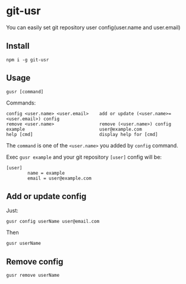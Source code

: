 # git-usr

You can easily set git repository user config(user.name and user.email)

## Install

```shell
npm i -g git-usr
```

## Usage

```shell
gusr [command]
```

Commands:

```shell
config <user.name> <user.email>    add or update (<user.name>=<user.email>) config
remove <user.name>                 remove (<user.name>) config
example                            user@example.com
help [cmd]                         display help for [cmd]
```

The `command` is one of the `<user.name>` you added by `config` command.

Exec `gusr example` and your git repository `[user]` config will be:

```
[user]
        name = example
        email = user@example.com
```

## Add or update config

Just:

```shell
gusr config userName user@email.com
```

Then

```shell
gusr userName
```

## Remove config

```shell
gusr remove userName
```
